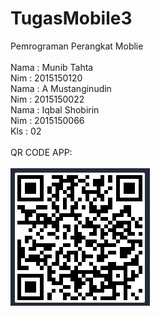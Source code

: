 # TugasMobile3

Pemrograman Perangkat Moblie
<br><br>
Nama : Munib Tahta
<br>
Nim  : 2015150120
<br>
Nama : A Mustanginudin
<br>
Nim  : 2015150022
<br>
Nama : Iqbal Shobirin
<br>
Nim  : 2015150066
<br>
Kls  : 02
<br><br>
QR CODE APP:
<br><br><img src="br.png">
<br><br>
